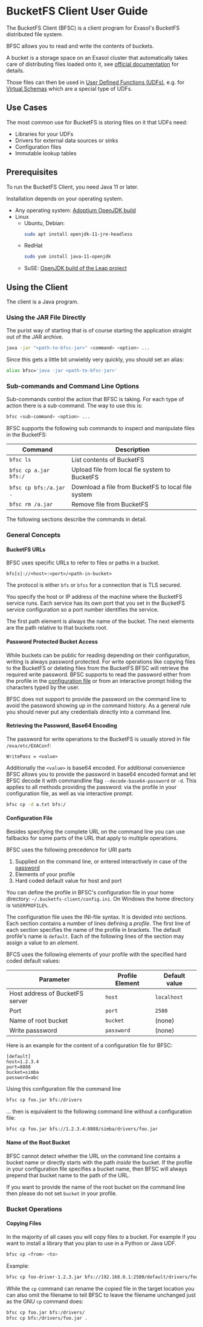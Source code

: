 # BucketFS Client User Guide

The BucketFS Client (BFSC) is a client program for Exasol's BucketFS distributed file system.

BFSC allows you to read and write the contents of buckets.

A bucket is a storage space on an Exasol cluster that automatically takes care of distributing files loaded onto it, see [official documentation](https://docs.exasol.com/db/latest/database_concepts/bucketfs/bucketfs.htm) for details.

Those files can then be used in [User Defined Functions (UDFs)](https://docs.exasol.com/database_concepts/udf_scripts.htm), e.g. for [Virtual Schemas](https://docs.exasol.com/db/latest/database_concepts/virtual_schemas.htm) which are a special type of UDFs.

## Use Cases

The most common use for BucketFS is storing files on it that UDFs need:

* Libraries for your UDFs
* Drivers for external data sources or sinks
* Configuration files
* Immutable lookup tables

## Prerequisites

To run the BucketFS Client, you need Java 11 or later.

Installation depends on your operating system.

* Any operating system: [Adoptium OpenJDK build](https://adoptium.net/)
* Linux
    * Ubuntu, Debian:
      ```bash
      sudo apt install openjdk-11-jre-headless
      ```
    * RedHat
      ```bash
      sudo yum install java-11-openjdk
      ```
    * SuSE: [OpenJDK build of the Leap project](https://software.opensuse.org/download/package?package=java-11-openjdk&project=openSUSE%3ALeap%3A15.1%3AUpdate)

## Using the Client

The client is a Java program.

### Using the JAR File Directly

The purist way of starting that is of course starting the application straight out of the JAR archive.

```bash
java -jar "<path-to-bfsc-jar>" <command> <option> ...
```

Since this gets a little bit unwieldy very quickly, you should set an alias:

```bash
alias bfsc='java -jar <path-to-bfsc-jar>'
```

### Sub-commands and Command Line Options

Sub-commands control the action that BFSC is taking. For each type of action there is a sub-command. The way to use this is:

```bash
bfsc <sub-command> <option> ...
```

BFSC supports the following sub commands to inspect and manipulate files in the BucketFS:

| Command                | Description                                        |
|------------------------|--------------------------------------------------- |
| `bfsc ls`              | List contents of BucketFS                          |
| `bfsc cp a.jar bfs:/`  | Upload file from local fie system to BucketFS      |
| `bfsc cp bfs:/a.jar .` | Download a file from BucketFS to local file system |
| `bfsc rm /a.jar`       | Remove file from BucketFS                          |

The following sections describe the commands in detail.

### General Concepts

#### BucketFS URLs

BFSC uses specific URLs to refer to files or paths in a bucket.

```
bfs[s]://<host>:<port>/<path-in-bucket>
```

The protocol is either `bfs` or `bfss` for a connection that is TLS secured.

You specify the host or IP address of the machine where the BucketFS service runs. Each service has its own port that you set in the BucketFS service configuration so a port number identifies the service.

The first path element is always the name of the bucket. The next elements are the path relative to that buckets root.

#### Password Protected Bucket Access

While buckets can be public for reading depending on their configuration, writing is always password protected. For write operations like copying files to the BucketFS or deleting files from the BucketFS BFSC will retrieve the required write password. BFSC supports to read the password either from the profile in the [configuration file](#configuration-file) or from an interactive prompt hiding the characters typed by the user.

BFSC does not support to provide the password on the command line to avoid the password showing up in the command history. As a general rule you should never put any credentials directly into a command line.

#### Retrieving the Password, Base64 Encoding

The password for write operations to the BucketFS is usually stored in file `/exa/etc/EXAConf`:
```
WritePass = <value>
```

Additionally the `<value>` is base64 encoded.  For additional convenience BFSC allows you to provide the password in base64 encoded format and let BFSC decode it with commandline flag `--decode-base64-password` or `-d`. This applies to all methods providing the password: via the profile in your configuration file, as well as via interactive prompt.

```bash
bfsc cp -d a.txt bfs:/
```

#### Configuration File

Besides specifying the complete URL on the command line you can use fallbacks for some parts of the URL that apply to multiple operations.

BFSC uses the following precedence for URI parts
1. Supplied on the command line, or entered interactively in case of the [password](#password-protected-bucket-access)
2. Elements of your profile
3. Hard coded default value for host and port

You can define the profile in BFSC's configuration file in your home directory: `~/.bucketfs-client/config.ini`. On Windows the home directory is `%USERPROFILE%`.

The configuration file uses the INI-file syntax. It is devided into sections. Each section contains a number of lines defining a *profile*. The first line of each section specifies the name of the profile in brackets. The default profile's name is `default`. Each of the following lines of the section may assign a value to an *element*.

BFCS uses the following elements of your profile with the specified hard coded default values:

| Parameter                       | Profile Element | Default value |
|---------------------------------|-----------------|---------------|
| Host address of BucketFS server | `host`          | `localhost`   |
| Port                            | `port`          | `2580`        |
| Name of root bucket             | `bucket`        | (none)        |
| Write passsword                 | `password`      | (none)        |

Here is an example for the content of a configuration file for BFSC:
```
[default]
host=1.2.3.4
port=8888
bucket=simba
password=abc
```

Using this configuration file the command line
```bash
bfsc cp foo.jar bfs:/drivers
```

... then is equivalent to the following command line without a configuration file:
```bash
bfsc cp foo.jar bfs://1.2.3.4:8888/simba/drivers/foo.jar
```

#### Name of the Root Bucket

BFSC cannot detect whether the URL on the command line contains a bucket name or directly starts with the path *inside* the bucket. If the profile in your configuration file specifies a bucket name, then BFSC will always prepend that bucket name to the path of the URL.

If you want to provide the name of the root bucket on the command line then please do not set `bucket` in your profile.

### Bucket Operations

#### Copying Files

In the majority of all cases you will copy files _to_ a bucket. For example if you want to install a library that you plan to use in a Python or Java UDF.

```bash
bfsc cp <from> <to>
```

Example:

```bash
bfsc cp foo-driver-1.2.3.jar bfs://192.168.0.1:2580/default/drivers/foo-driver-1.2.3.jar
```

While the `cp` command can rename the copied file in the target location you can also omit the filename to tell BFSC to leave the filename unchanged just as the GNU `cp` command does:

```bash
bfsc cp foo.jar bfs:/drivers/
bfsc cp bfs:/drivers/foo.jar .
```

